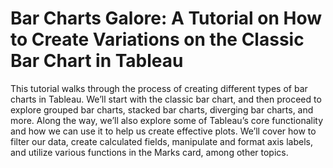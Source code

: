 # Bar Charts Galore: A Tutorial on How to Create Variations on the Classic Bar Chart in Tableau

This tutorial walks through the process of creating different types of bar charts in Tableau. We’ll start with the classic bar chart, and then proceed to explore grouped bar charts, stacked bar charts, diverging bar charts, and more. Along the way, we’ll also explore some of Tableau’s core functionality and how we can use it to help us create effective plots. We’ll cover how to filter our data, create calculated fields, manipulate and format axis labels, and utilize various functions in the Marks card, among other topics.
